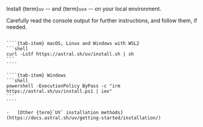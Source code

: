 Install {term}`uv` -- and {term}`uvx` -- on your local environment.

Carefully read the console output for further instructions, and follow them, if needed.

`````{tab-set}

````{tab-item} macOS, Linux and Windows with WSL2
```shell
curl -LsSf https://astral.sh/uv/install.sh | sh
```
````

````{tab-item} Windows
```shell
powershell -ExecutionPolicy ByPass -c "irm https://astral.sh/uv/install.ps1 | iex"
```
````
`````

```{seealso}
-   [Other {term}`UV` installation methods](https://docs.astral.sh/uv/getting-started/installation/)
```
